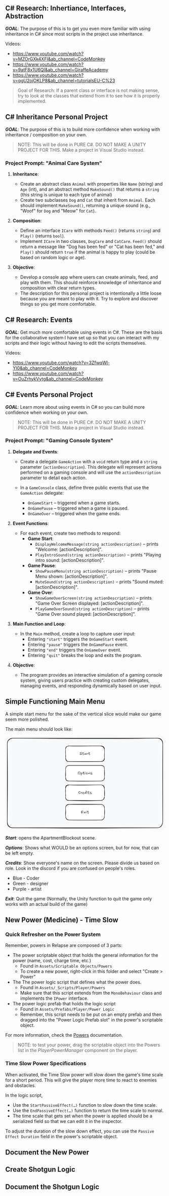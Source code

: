 
## C# Research: Inhertiance, Interfaces, Abstraction

***GOAL***: The purpose of this is to get you even more familiar with using inheritance in C# since most scripts in the project use inheritance.

Videos:

- <https://www.youtube.com/watch?v=MZOrGXk4XFI&ab_channel=CodeMonkey>
- <https://www.youtube.com/watch?v=9atF8x1U6QI&ab_channel=GiraffeAcademy>
- <https://www.youtube.com/watch?v=qgU2ojOKLP8&ab_channel=tutorialsEU-C%23>

> Goal of Research: If a parent class or interface is not making sense, try to look at the classes that extend from it to see how it is properly implemented.

## C# Inheritance Personal Project

***GOAL***: The purpose of this is to build more confidence when working with inheritance / composition on your own.

> NOTE: This will be done in PURE C#. DO NOT MAKE A UNITY PROJECT FOR THIS. Make a project in Visual Studio instead.

### Project Prompt: "Animal Care System"

1. **Inheritance**:

	- Create an abstract class `Animal` with properties like `Name` (string) and `Age` (int), and an abstract method `MakeSound()` that returns a `string` (this string is unique to each type of animal)
	- Create two subclasses `Dog` and `Cat` that inherit from `Animal`. Each should implement `MakeSound()`, returning a unique sound (e.g., "Woof" for `Dog` and "Meow" for `Cat`).
2. **Composition**:

	- Define an interface `ICare` with methods `Feed()` (returns `string`) and `Play()` (returns `bool`).
	- Implement `ICare` in two classes, `DogCare` and `CatCare`. `Feed()` should return a message like "Dog has been fed" or "Cat has been fed," and `Play()` should return `true` if the animal is happy to play (could be based on random logic or age).
3. **Objective**:

	- Develop a console app where users can create animals, feed, and play with them. This should reinforce knowledge of inheritance and composition with clear return types.
	- The description for this personal project is intentionally a little loose because you are meant to play with it. Try to explore and discover things so you get more comfortable.

## C# Research: Events

***GOAL***: Get much more comfortable using events in C#. These are the basis for the collaborative system I have set up so that you can interact with my scripts and their logic without having to edit the scripts themselves.

Videos:

- <https://www.youtube.com/watch?v=3ZfwqWl-YI0&ab_channel=CodeMonkey>
- <https://www.youtube.com/watch?v=OuZrhykVytg&ab_channel=CodeMonkey>

## C# Events Personal Project

***GOAL***: Learn more about using events in C# so you can build more confidence when working on your own.

> NOTE: This will be done in PURE C#. DO NOT MAKE A UNITY PROJECT FOR THIS. Make a project in Visual Studio instead.

### Project Prompt: "Gaming Console System"

1. **Delegate and Events**:

	- Create a delegate `GameAction` with a `void` return type and a `string` parameter (`actionDescription`). This delegate will represent actions performed on a gaming console and will use the `actionDescription` parameter to detail each action.

	- In a `GameConsole` class, define three public events that use the `GameAction` delegate:

		- `OnGameStart` – triggered when a game starts.
		- `OnGamePause` – triggered when a game is paused.
		- `OnGameOver` – triggered when the game ends.
2. **Event Functions**:

	- For each event, create two methods to respond:
		- **Game Start**:
			- `DisplayWelcomeMessage(string actionDescription)` – prints "Welcome: \[actionDescription]".
			- `PlayIntroSound(string actionDescription)` – prints "Playing intro sound: \[actionDescription]".
		- **Game Pause**:
			- `ShowPauseMenu(string actionDescription)` – prints "Pause Menu shown: \[actionDescription]".
			- `MuteSound(string actionDescription)` – prints "Sound muted: \[actionDescription]".
		- **Game Over**:
			- `ShowGameOverScreen(string actionDescription)` – prints "Game Over Screen displayed: \[actionDescription]".
			- `PlayGameOverSound(string actionDescription)` – prints "Game Over sound played: \[actionDescription]".
3. **Main Function and Loop**:

	- In the `Main` method, create a loop to capture user input:
		- Entering `"start"` triggers the `OnGameStart` event.
		- Entering `"pause"` triggers the `OnGamePause` event.
		- Entering `"end"` triggers the `OnGameOver` event.
		- Entering `"quit"` breaks the loop and exits the program.
4. **Objective**:

	- The program provides an interactive simulation of a gaming console system, giving users practice with creating custom delegates, managing events, and responding dynamically based on user input.

## Simple Functioning Main Menu

A simple start menu for the sake of the vertical slice would make our game seem more polished.

The main menu should look like:

![](<../../_META/Excalidraw/exc_2024-10-29 20.50.48.excalidraw.png>)

***Start***: opens the ApartmentBlockout scene.

***Options***: Shows what WOULD be an options screen, but for now, that can be left empty.

***Credits***: Show everyone's name on the screen. Please divide us based on role. Look in the discord if you are confused on people's roles.
- Blue - Coder
- Green - designer
- Purple - artist

***Exit***: Quit the game (Normally, the Unity function to quit the game only works with an actual build of the game)

## New Power (Medicine) - Time Slow

### Quick Refresher on the Power System

Remember, powers in Relapse are composed of 3 parts:

- The power scriptable object that holds the general information for the power (name, cost, charge time, etc.)
	- Found in `Assets/Scriptable Objects/Powers`
	- To create a new power, right-click in this folder and select "Create > Power"
- The The power logic script that defines what the power does.
	- Found in `Assets/_Scripts/Player/Powers`
	- Make sure that this script extends from the `MonoBehaviour` class and implements the `IPower` interface.
- The power logic prefab that holds the logic script
	- Found in `Assets/Prefabs/Player/Power Logic`
	- Remember, this script needs to be put on an empty prefab and then dragged into the "Power Logic Prefab slot" in the power's scriptable object.

For more information, check the [Powers](<../../Documentation/Powers/Powers.md>) documentation.

> NOTE: to test your power, drag the scriptable object into the Powers list in the *PlayerPowerManager* component on the player.

### Time Slow Power Specifications

When activated, the Time Slow power will slow down the game's time scale for a short period. This will give the player more time to react to enemies and obstacles.

In the logic script,

- Use the `StartPassiveEffect(…)` function to slow down the time scale.
- Use the `EndPassiveEffect(…)` function to return the time scale to normal.
- The time scale that gets set when the power is applied should be a serialized field so that we can edit it in the inspector.

To adjust the duration of the slow down effect, you can use the `Passive Effect Duration` field in the power's scriptable object.

## Document the New Power

## Create Shotgun Logic

## Document the Shotgun Logic
